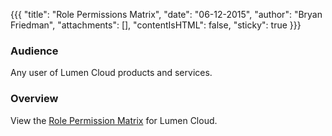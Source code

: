 {{{
  "title": "Role Permissions Matrix",
  "date": "06-12-2015",
  "author": "Bryan Friedman",
  "attachments": [],
  "contentIsHTML": false,
  "sticky": true
}}}

### Audience

Any user of Lumen Cloud products and services.

### Overview

View the [Role Permission Matrix](//www.ctl.io/role-permissions-matrix/) for Lumen Cloud.
